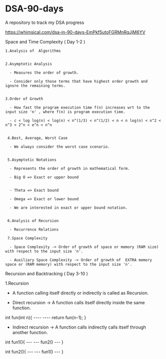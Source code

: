 # DSA-90-days
A repository to track my DSA progress 

https://whimsical.com/dsa-in-90-days-EmPkf5utoFGRMnRqJjM6YV
 

Space and Time Complexity ( Day 1-2 )
  
    1.Analysis of  Algorithms
    
   
    2.Asymptotic Analysis
    
      - Measures the order of growth.   
      
      - Consider only those terms that have highest order growth and ignore the remaining terms. 
      
      
    3.Order of Growth
    
      - How fast the program execution time f(n) increases wrt to the input size 'n' , where f(n) is program execution time.   
      
      - c < log log(n) < log(n) < n^(1/3) < n^(1/2) < n < n log(n) < n^2 < n^3 < 2^n < e^n < n^n
      
      
     4.Best, Average, Worst Case
      
      - We always consider the worst case scenario.
      
      
     5.Asymptotic Notations
     
      - Represents the order of growth in mathematical form.
      
      - Big O => Exact or upper bound
      
      
      - Theta => Exact bound
      
      - Omega => Exact or lower bound
      
      - We are interested in exact or upper bound notation.
      
      
     6.Analysis of Recursion
     
      - Recurrence Relations
      
     7.Space Complexity
      
      - Space Complexity -> Order of growth of space or memory (RAM size) with respect to the input size 'n'.
      
      - Auxiliary Space Complexity -> Order of growth of  EXTRA memory space or (RAM memory) with respect to the input size 'n'.
     
Recursion and Backtracking ( Day 3-10 )

 1.Recursion 
  
  - A function calling itself directly or indirectly is called as Recursion.

  - Direct recursion -> A function calls itself directly inside the same function. 
  
   int fun(int n){
    ----
    ----
    return fun(n-1);
   }
   
  - Indirect recursion -> A function calls indirectly calls itself through another function.

   int fun1(){
    ---
    ---
    fun2()
    ---
    }
    
   int fun2(){
    ---
    ---
    fun1()
    ---
    }
      
